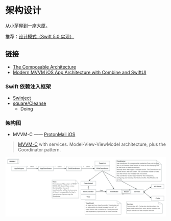 # 架构设计

从小茅屋到一座大厦。

推荐：[设计模式（Swift 5.0 实现）](https://github.com/Binlogo/Design-Patterns-In-Swift-CN)
## 链接

- [The Composable Architecture](https://github.com/pointfreeco/swift-composable-architecture)
- [Modern MVVM iOS App Architecture with Combine and SwiftUI](https://www.vadimbulavin.com/modern-mvvm-ios-app-architecture-with-combine-and-swiftui/)

### Swift 依赖注入框架

- [Swinject](https://github.com/Swinject/Swinject)
- [square/Cleanse](https://github.com/square/Cleanse) 
  - Doing

### 架构图

- MVVM-C —— [ProtonMail iOS](https://github.com/ProtonMail/ios-mail/blob/master/README.md#architecture)

> [MVVM-C](https://raw.githubusercontent.com/ProtonMail/ios-mail/master/mvvmc.png) with services. Model-View-ViewModel architecture, plus the Coordinator pattern. 

![MVVM-C](./assets/mvvmc.png)
